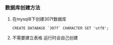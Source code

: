 ### 数据库创建方法
1. 在mysql8下创建307f数据库
    ```mysql
    CREATE DATABASE `307f` CHARACTER SET 'utf8';
    ```
2. 不需要建立表格 运行时会自己创建